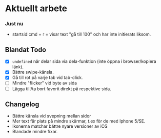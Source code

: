 # Aktuellt arbete

### Just nu

- startsid cmd + r = visar text "gå till 100" och har inte initierats liksom.

## Blandat Todo

- [x] `undefined` när delar sida via dela-funktion (inte öppna i browser/kopiera länk).
- [x] Bättre swipe-känsla.
- [x] Gå till rot på varje tab vid tab-click.
- [ ] Mindre "flicker" vid byte av sida
- [ ] Lägga till/ta bort favorit direkt på respektive sida.

## Changelog

- Bättre känsla vid svepning mellan sidor
- Mer text får plats på mindre skärmar, t.ex för de med Iphone 5/SE.
- Ikonerna matchar bättre nyare versioner av iOS
- Blandade mindre fixar.
